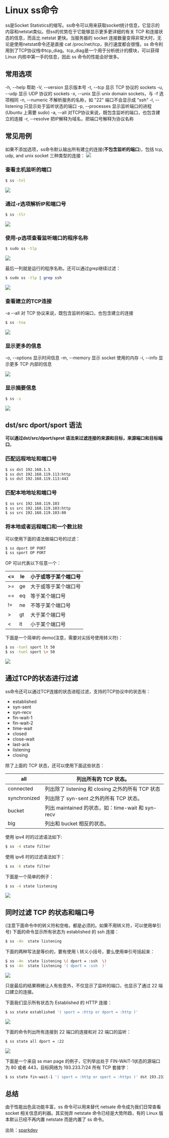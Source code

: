 # Linux ss命令



ss是Socket Statistics的缩写。ss命令可以用来获取socket统计信息，它显示的内容和netstat类似。但ss的优势在于它能够显示更多更详细的有关 TCP 和连接状态的信息，而且比 netstat 更快。当服务器的 socket 连接数量变得非常大时，无论是使用netstat命令还是直接 cat /proc/net/tcp，执行速度都会很慢。ss 命令利用到了TCP协议栈中tcp_diag。tcp_diag是一个用于分析统计的模块，可以获得Linux 内核中第一手的信息，因此 ss 命令的性能会好很多。




## 常用选项


-h, --help 			帮助
-V, --version		显示版本号
-t, --tcp			显示 TCP 协议的 sockets
-u, --udp 			显示 UDP 协议的 sockets
-x, --unix			显示 unix domain sockets，与 -f 选项相同
-n, --numeric		不解析服务的名称，如 "22" 端口不会显示成 "ssh"
-l, --listening		只显示处于监听状态的端口
-p, --processes		显示监听端口的进程(Ubuntu 上需要 sudo)
-a, --all 			对TCP协议来说，既包含监听的端口，也包含建立的连接
-r, --resolve 		把IP解释为域名，把端口号解释为协议名称




## 常见用例


如果不添加选项，ss命令默认输出所有建立的连接(**不包含监听的端口**)，包括 tcp, udp, and unix socket 三种类型的连接：
![](img/952033-20180206130826685-675200250.png)


### 查看主机监听的端口

```bash
$ ss -tnl
```

![](img/952033-20180206130905310-98281782.png)



### 通过-r选项解析IP和端口号

```bash
$ ss -tlr
```

![](img/952033-20180206130941732-507325564.png)



### 使用-p选项查看监听端口的程序名称


```bash
$ sudo ss -tlp
```

![](img/952033-20180206131019841-277819346.png)



最后一列就是运行的程序名称。还可以通过grep继续过滤：
```bash
$ sudo ss -tlp | grep ssh
```

![](img/952033-20180206131053670-2001184390.png)




### 查看建立的TCP连接


-a --all 对 TCP 协议来说，既包含监听的端口，也包含建立的连接
```bash
$ ss -tna
```

![](img/952033-20180206131144498-1514162237.png)



### 显示更多的信息


-o, --options 显示时间信息
-m, --memory 显示 socket 使用的内存
-i, --info 显示更多 TCP 内部的信息

![](img/952033-20180206131239216-1061760954.png)



### 显示摘要信息


```bash
$ ss -s
```

![](img/952033-20180206131316935-1208763994.png)





## dst/src dport/sport 语法


**可以通过dst/src/dport/sprot 语法来过滤连接的来源和目标，来源端口和目标端口**。



### 匹配远程地址和端口号

```bash
$ ss dst 192.168.1.5
$ ss dst 192.168.119.113:http
$ ss dst 192.168.119.113:443
```



### 匹配本地地址和端口号

```bash
$ ss src 192.168.119.103
$ ss src 192.168.119.103:http
$ ss src 192.168.119.103:80
```



### 将本地或者远程端口和一个数比较

可以使用下面的语法做端口号的过滤：
```bash
$ ss dport OP PORT
$ ss sport OP PORT
```

OP 可以代表以下任意一个：

| <= | le |	小于或等于某个端口号 |
|----|----|----------------------|
| >= | ge |	大于或等于某个端口号 |
| == | eq |	等于某个端口号		 |
| != | ne |	不等于某个端口号	 |
| >	 | gt |	大于某个端口号		 |
| <	 | lt |	小于某个端口号		 |

下面是一个简单的 demo(注意，需要对尖括号使用转义符)：
```bash
$ ss -tunl sport lt 50
$ ss -tunl sport \< 50
```

![](img/952033-20180206131623201-487641635.png)




## 通过TCP的状态进行过滤

ss命令还可以通过TCP连接的状态进程过滤，支持的TCP协议中的状态有：
+ established
+ syn-sent
+ syn-recv
+ fin-wait-1
+ fin-wait-2
+ time-wait
+ closed
+ close-wait
+ last-ack
+ listening
+ closing



除了上面的 TCP 状态，还可以使用下面这些状态：


| all 			|	列出所有的 TCP 状态。							|
|---------------|---------------------------------------------------|
| connected		| 列出除了 listening 和 closing 之外的所有 TCP 状态 |
| synchronized	| 列出除了 syn-sent 之外的所有 TCP 状态。			|
| bucket	    | 列出 maintained 的状态，如：time-wait 和 syn-recv |
| big			| 列出和 bucket 相反的状态。						|



使用 ipv4 时的过滤语法如下:
```bash
$ ss -4 state filter
```


使用 ipv6 时的过滤语法如下：
```bash
$ ss -6 state filter
```


下面是一个简单的例子：
```bash
$ ss -4 state listening
```

![](img/952033-20180206131752388-660207672.png)




## 同时过滤 TCP 的状态和端口号

(注意下面命令中的转义符和空格，都是必须的。如果不用转义符，可以使用单引号)
下面的命令显示所有状态为 established 的 ssh 连接：
```bash
$ ss -4n  state listening
```

下面的两种写法是等价的，要有使用 \ 转义小括号，要么使用单引号括起来：
```bash
$ ss -4n  state listening \( dport = :ssh  \)
$ ss -4n  state listening '( dport = :ssh  )' 
```

![](img/952033-20180206131845685-1327634931.png)


只是最后的结果稍微让人有些意外，不仅显示了监听的端口，也显示了通过 22 端口建立的连接。

下面我们显示所有状态为 Established 的 HTTP 连接：
```bash
$ ss state established '( sport = :http or dport = :http )'
```

![](img/952033-20180206131936888-146979928.png)



下面的命令列出所有连接到 22 端口的连接和对 22 端口的监听：
```bash
$ ss state all dport = :22
```

![](img/952033-20180206132016295-1261966308.png)



下面是一个来自 ss man page 的例子，它列举出处于 FIN-WAIT-1状态的源端口为 80 或者 443，目标网络为 193.233.7/24 所有 TCP 套接字：
```bash
$ ss state fin-wait-1 '( sport = :http or sport = :https )' dst 193.233.7/24 
```



## 总结


由于性能出色且功能丰富，ss 命令可以用来替代 netsate 命令成为我们日常查看 socket 相关信息的利器。其实抛弃 netstate 命令已经是大势所趋，有的 Linux 版本默认已经不再内置 netstate 而是内置了 ss 命令。




出处：[sparkdev](http://www.cnblogs.com/sparkdev/)

